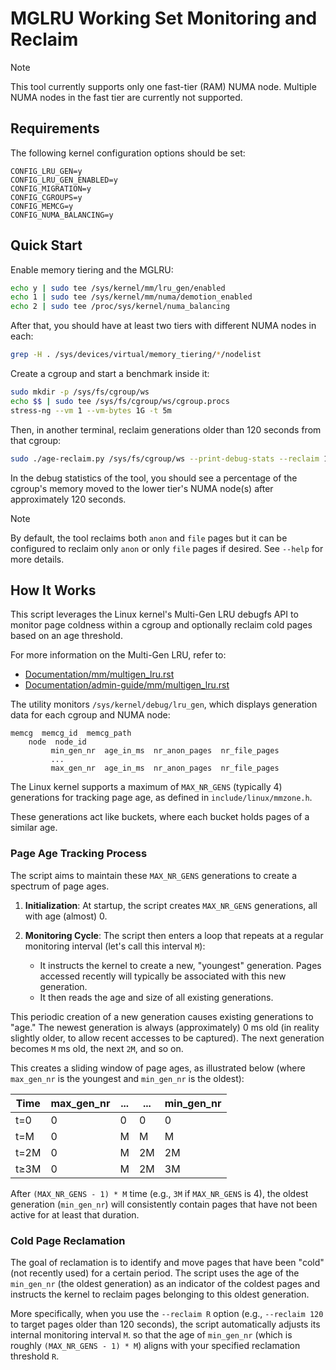 # MGLRU Working Set Monitoring and Reclaim

> [!NOTE]
> This tool currently supports only one fast-tier (RAM) NUMA node. Multiple NUMA nodes in the fast tier are currently not supported.

## Requirements

The following kernel configuration options should be set:

```
CONFIG_LRU_GEN=y
CONFIG_LRU_GEN_ENABLED=y
CONFIG_MIGRATION=y
CONFIG_CGROUPS=y
CONFIG_MEMCG=y
CONFIG_NUMA_BALANCING=y
```

## Quick Start

Enable memory tiering and the MGLRU:

```sh
echo y | sudo tee /sys/kernel/mm/lru_gen/enabled
echo 1 | sudo tee /sys/kernel/mm/numa/demotion_enabled
echo 2 | sudo tee /proc/sys/kernel/numa_balancing
```

After that, you should have at least two tiers with different NUMA nodes in each:

```sh
grep -H . /sys/devices/virtual/memory_tiering/*/nodelist
```

Create a cgroup and start a benchmark inside it:

```sh
sudo mkdir -p /sys/fs/cgroup/ws
echo $$ | sudo tee /sys/fs/cgroup/ws/cgroup.procs
stress-ng --vm 1 --vm-bytes 1G -t 5m
```

Then, in another terminal, reclaim generations older than 120 seconds from that cgroup:

```sh
sudo ./age-reclaim.py /sys/fs/cgroup/ws --print-debug-stats --reclaim 120
```

In the debug statistics of the tool, you should see a percentage of the cgroup's memory moved
to the lower tier's NUMA node(s) after approximately 120 seconds.

> [!NOTE]
> By default, the tool reclaims both `anon` and `file` pages but it can be configured to reclaim
> only `anon` or only `file` pages if desired. See `--help` for more details.

## How It Works

This script leverages the Linux kernel's Multi-Gen LRU debugfs API to monitor page coldness within a cgroup and optionally reclaim cold pages based on an age threshold.

For more information on the Multi-Gen LRU, refer to:
- [Documentation/mm/multigen_lru.rst](https://docs.kernel.org/mm/multigen_lru.html)
- [Documentation/admin-guide/mm/multigen_lru.rst](https://docs.kernel.org/admin-guide/mm/multigen_lru.html)


The utility monitors `/sys/kernel/debug/lru_gen`, which displays generation data for each cgroup and NUMA node:

```
memcg  memcg_id  memcg_path
    node  node_id
         min_gen_nr  age_in_ms  nr_anon_pages  nr_file_pages
         ...
         max_gen_nr  age_in_ms  nr_anon_pages  nr_file_pages
```

The Linux kernel supports a maximum of `MAX_NR_GENS` (typically 4) generations for tracking page age, as defined in `include/linux/mmzone.h`.

These generations act like buckets, where each bucket holds pages of a similar age.

### Page Age Tracking Process

The script aims to maintain these `MAX_NR_GENS` generations to create a spectrum of page ages.

1.  **Initialization**: At startup, the script creates `MAX_NR_GENS` generations, all with age (almost) 0.

2.  **Monitoring Cycle**: The script then enters a loop that repeats at a regular monitoring interval (let's call this interval `M`):
    *   It instructs the kernel to create a new, "youngest" generation. Pages accessed recently will typically be associated with this new generation.
    *   It then reads the age and size of all existing generations.

This periodic creation of a new generation causes existing generations to "age." The newest generation is always (approximately) 0 ms old (in reality slightly older, to allow recent accesses to be captured).
The next generation becomes `M` ms old, the next `2M`, and so on.

This creates a sliding window of page ages, as illustrated below (where `max_gen_nr` is the youngest and `min_gen_nr` is the oldest):

| Time  | max_gen_nr | ... | ... | min_gen_nr |
|-------|------------|-----|-----|------------|
| t=0   | 0          | 0   | 0   | 0          |
| t=M   | 0          | M   | M   | M          |
| t=2M  | 0          | M   | 2M  | 2M         |
| t≥3M  | 0          | M   | 2M  | 3M         |

After `(MAX_NR_GENS - 1) * M` time (e.g., `3M` if `MAX_NR_GENS` is 4), the oldest generation (`min_gen_nr`) will consistently contain pages that have not been active for at least that duration.

### Cold Page Reclamation

The goal of reclamation is to identify and move pages that have been "cold" (not recently used) for a certain period. The script uses the age of the `min_gen_nr` (the oldest generation) as an indicator of the coldest pages and instructs the kernel to reclaim pages belonging to this oldest generation.

More specifically, when you use the `--reclaim R` option (e.g., `--reclaim 120` to target pages older than 120 seconds), the script automatically adjusts its internal monitoring interval `M`.
so that the age of `min_gen_nr` (which is roughly `(MAX_NR_GENS - 1) * M`) aligns with your specified reclamation threshold `R`.
